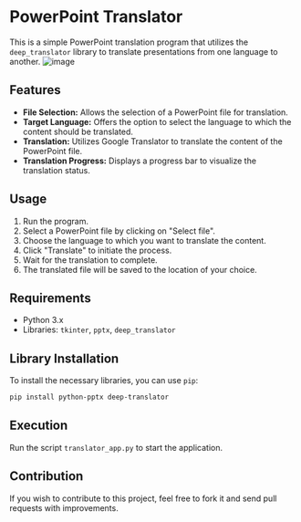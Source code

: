 
# PowerPoint Translator

This is a simple PowerPoint translation program that utilizes the `deep_translator` library to translate presentations from one language to another.
![image](https://github.com/iBeltz-py/TraductorPowerPoints/assets/129123101/64e7c4b5-3740-4c15-8fac-1ee386ad638d)

## Features

- **File Selection:** Allows the selection of a PowerPoint file for translation.
- **Target Language:** Offers the option to select the language to which the content should be translated.
- **Translation:** Utilizes Google Translator to translate the content of the PowerPoint file.
- **Translation Progress:** Displays a progress bar to visualize the translation status.

## Usage

1. Run the program.
2. Select a PowerPoint file by clicking on "Select file".
3. Choose the language to which you want to translate the content.
4. Click "Translate" to initiate the process.
5. Wait for the translation to complete.
6. The translated file will be saved to the location of your choice.

## Requirements

- Python 3.x
- Libraries: `tkinter`, `pptx`, `deep_translator`

## Library Installation

To install the necessary libraries, you can use `pip`:

```bash
pip install python-pptx deep-translator
```
## Execution

Run the script `translator_app.py` to start the application.

## Contribution

If you wish to contribute to this project, feel free to fork it and send pull requests with improvements.
